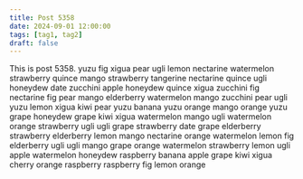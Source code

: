 ```yaml
---
title: Post 5358
date: 2024-09-01 12:00:00
tags: [tag1, tag2]
draft: false
---
```

This is post 5358.
yuzu
fig
xigua
pear
ugli
lemon
nectarine
watermelon
strawberry
quince
mango
strawberry
tangerine
nectarine
quince
ugli
honeydew
date
zucchini
apple
honeydew
quince
xigua
zucchini
fig
nectarine
fig
pear
mango
elderberry
watermelon
mango
zucchini
pear
ugli
yuzu
lemon
xigua
kiwi
pear
yuzu
banana
yuzu
orange
mango
orange
yuzu
grape
honeydew
grape
kiwi
xigua
watermelon
mango
ugli
watermelon
orange
strawberry
ugli
ugli
grape
strawberry
date
grape
elderberry
strawberry
elderberry
lemon
mango
nectarine
orange
watermelon
lemon
fig
elderberry
ugli
ugli
mango
grape
orange
watermelon
strawberry
lemon
ugli
apple
watermelon
honeydew
raspberry
banana
apple
grape
kiwi
xigua
cherry
orange
raspberry
raspberry
fig
lemon
orange
